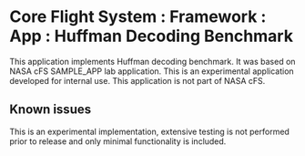 # Core Flight System : Framework : App : Huffman Decoding Benchmark

This application implements Huffman decoding benchmark. It was based on NASA cFS SAMPLE_APP lab application.
This is an experimental application developed for internal use. This application is not part of NASA cFS.

## Known issues

This is an experimental implementation, extensive testing is not performed prior to release and only minimal functionality is included.
